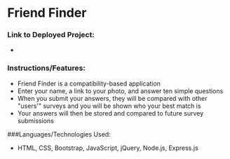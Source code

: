 # Friend Finder

### Link to Deployed Project:
* 

### Instructions/Features:
* Friend Finder is a compatibility-based application
* Enter your name, a link to your photo, and answer ten simple questions
* When you submit your answers, they will be compared with other "users'" surveys and you will be shown who your best match is
* Your answers will then be stored and compared to future survey submissions

###Languages/Technologies Used:
* HTML, CSS, Bootstrap, JavaScript, jQuery, Node.js, Express.js
